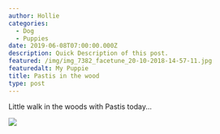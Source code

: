 ```yaml
---
author: Hollie
categories:
  - Dog
  - Puppies
date: 2019-06-08T07:00:00.000Z
description: Quick Description of this post.
featured: /img/img_7382_facetune_20-10-2018-14-57-11.jpg
featuredalt: My Puppie
title: Pastis in the wood
type: post
---
```

Little walk in the woods with Pastis today...

![](/img/d0rtnxzvsaaalnn.jpg)
